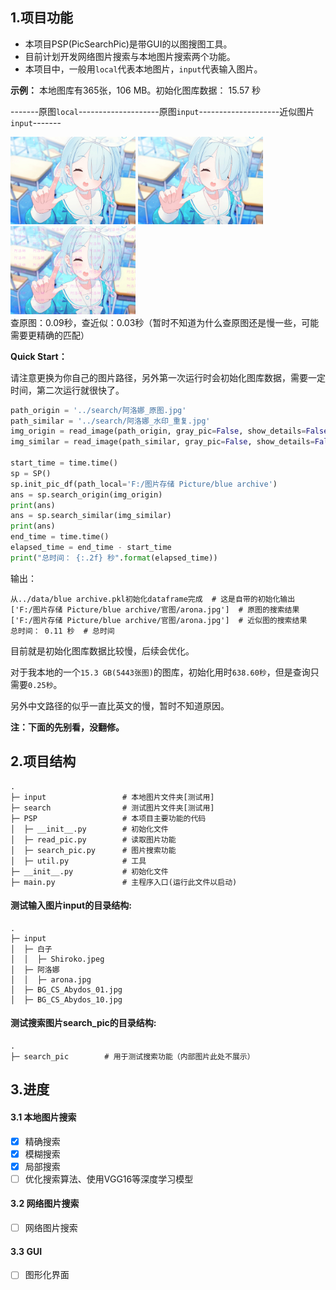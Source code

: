 ## 1.项目功能
- 本项目PSP(PicSearchPic)是带GUI的以图搜图工具。
- 目前计划开发网络图片搜索与本地图片搜索两个功能。
- 本项目中，一般用`local`代表本地图片，`input`代表输入图片。

**示例：**
本地图库有365张，106 MB。初始化图库数据： 15.57 秒

-------原图`local`--------------------原图`input`--------------------近似图片`input`-------
<div>
    <img src="input/阿洛娜/arona.jpg" width="200">
    <img src="search/阿洛娜_原图.jpg" width="200">
    <img src="search/阿洛娜_水印_重复.jpg" width="200">
</div>
查原图：0.09秒，查近似：0.03秒（暂时不知道为什么查原图还是慢一些，可能需要更精确的匹配）

**Quick Start：**

请注意更换为你自己的图片路径，另外第一次运行时会初始化图库数据，需要一定时间，第二次运行就很快了。
```python
path_origin = '../search/阿洛娜_原图.jpg'
path_similar = '../search/阿洛娜_水印_重复.jpg'
img_origin = read_image(path_origin, gray_pic=False, show_details=False)
img_similar = read_image(path_similar, gray_pic=False, show_details=False)

start_time = time.time()
sp = SP()
sp.init_pic_df(path_local='F:/图片存储 Picture/blue archive')
ans = sp.search_origin(img_origin)
print(ans)
ans = sp.search_similar(img_similar)
print(ans)
end_time = time.time()
elapsed_time = end_time - start_time
print("总时间： {:.2f} 秒".format(elapsed_time))
```
输出：
```
从../data/blue archive.pkl初始化dataframe完成  # 这是自带的初始化输出
['F:/图片存储 Picture/blue archive/官图/arona.jpg']  # 原图的搜索结果
['F:/图片存储 Picture/blue archive/官图/arona.jpg']  # 近似图的搜索结果
总时间： 0.11 秒  # 总时间
```

目前就是初始化图库数据比较慢，后续会优化。

对于我本地的一个`15.3 GB(5443张图)`的图库，初始化用时`638.60秒`，但是查询只需要`0.25秒`。

另外中文路径的似乎一直比英文的慢，暂时不知道原因。

**注：下面的先别看，没翻修。**

## 2.项目结构
```
.
├─ input                 # 本地图片文件夹[测试用]
├─ search                # 测试图片文件夹[测试用]
├─ PSP                   # 本项目主要功能的代码
│  ├─ __init__.py        # 初始化文件
│  ├─ read_pic.py        # 读取图片功能
│  ├─ search_pic.py      # 图片搜索功能
│  ├─ util.py            # 工具
├─ __init__.py           # 初始化文件
├─ main.py               # 主程序入口(运行此文件以启动)
```
#### 测试输入图片input的目录结构:
```
.
├─ input
│  ├─ 白子
│  │  ├─ Shiroko.jpeg
│  ├─ 阿洛娜
│  │  ├─ arona.jpg
│  ├─ BG_CS_Abydos_01.jpg
│  ├─ BG_CS_Abydos_10.jpg
```
#### 测试搜索图片search_pic的目录结构:
```
.
├─ search_pic        # 用于测试搜索功能（内部图片此处不展示）
```

## 3.进度
#### 3.1 本地图片搜索
- [x] 精确搜索
- [x] 模糊搜索
- [x] 局部搜索
- [ ] 优化搜索算法、使用VGG16等深度学习模型
#### 3.2 网络图片搜索
- [ ] 网络图片搜索
#### 3.3 GUI
- [ ] 图形化界面